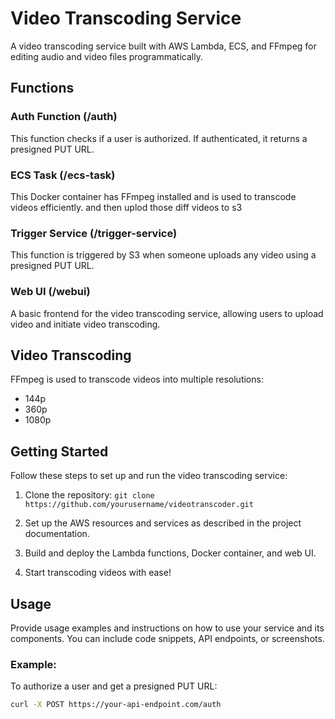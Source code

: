 # Video Transcoding Service

A video transcoding service built with AWS Lambda, ECS, and FFmpeg for editing audio and video files programmatically.

## Functions

### Auth Function (/auth)

This function checks if a user is authorized. If authenticated, it returns a presigned PUT URL.

### ECS Task (/ecs-task)

This Docker container has FFmpeg installed and is used to transcode videos efficiently. and then uplod those diff videos to s3

### Trigger Service (/trigger-service)

This function is triggered by S3 when someone uploads any video using a presigned PUT URL.

### Web UI (/webui)

A basic frontend for the video transcoding service, allowing users to upload video and initiate video transcoding.

## Video Transcoding

FFmpeg is used to transcode videos into multiple resolutions:

- 144p
- 360p
- 1080p

## Getting Started

Follow these steps to set up and run the video transcoding service:

1. Clone the repository: `git clone https://github.com/yourusername/videotranscoder.git`

2. Set up the AWS resources and services as described in the project documentation.

3. Build and deploy the Lambda functions, Docker container, and web UI.

4. Start transcoding videos with ease!

## Usage

Provide usage examples and instructions on how to use your service and its components. You can include code snippets, API endpoints, or screenshots.

### Example:

To authorize a user and get a presigned PUT URL:

```bash
curl -X POST https://your-api-endpoint.com/auth
